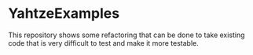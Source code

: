 # YahtzeExamples

This repository shows some refactoring that can be done to take existing code that is very difficult to test and make it more testable. 
